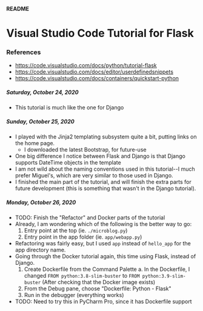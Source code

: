 **README**

# Visual Studio Code Tutorial for Flask

### References
- https://code.visualstudio.com/docs/python/tutorial-flask
- https://code.visualstudio.com/docs/editor/userdefinedsnippets
- https://code.visualstudio.com/docs/containers/quickstart-python


##### Saturday, October 24, 2020
- This tutorial is much like the one for Django

##### Sunday, October 25, 2020
- I played with the Jinja2 templating subsystem quite a bit, putting links on the home page.
    - I downloaded the latest Bootstrap, for future-use
- One big difference I notice between Flask and Django is that Django supports DateTime objects in the template
- I am not wild about the naming conventions used in this tutorial--I much prefer Miguel's, which are very similar to those used in Django.
- I finished the main part of the tutorial, and will finish the extra parts for future development (this is something that wasn't in the Django tutorial).


##### Monday, October 26, 2020
- TODO: Finish the "Refactor" and Docker parts of the tutorial
- Already, I am wondering which of the following is the better way to go:
    1. Entry point at the top (ie. `./microblog.py`)
    2. Entry point in the app folder (ie. `app/webapp.py`)
- Refactoring was fairly easy, but I used `app` instead of `hello_app` for the app directory name.
- Going through the Docker tutorial again, this time using Flask, instead of Django.
    1. Create Dockerfile from the Command Palette
        a. In the Dockerfile, I changed `FROM python:3.8-slim-buster` to `FROM python:3.9-slim-buster` (After checking that the Docker image exists)
    2. From the Debug pane, choose "Dockerfile: Python - Flask"
    3. Run in the debugger (everything works)
- TODO: Need to try this in PyCharm Pro, since it has Dockerfile support


